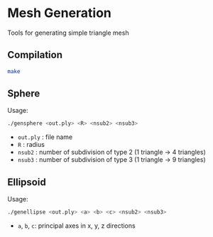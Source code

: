 Mesh Generation
===============

Tools for generating simple triangle mesh

Compilation
-----------
```sh
make
```

Sphere
------
Usage:
```sh
./gensphere <out.ply> <R> <nsub2> <nsub3>
```
- `out.ply` : file name
- `R` : radius
- `nsub2` : number of subdivision of type 2 (1 triangle -> 4 triangles)
- `nsub3` : number of subdivision of type 3 (1 triangle -> 9 triangles)

Ellipsoid
---------
Usage:
```sh
./genellipse <out.ply> <a> <b> <c> <nsub2> <nsub3>
```
- `a`, `b`, `c`: principal axes in x, y, z directions
